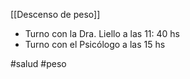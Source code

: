 [[Descenso de peso]]
- Turno con la Dra. Liello  a las 11: 40 hs
- Turno con el Psicólogo a las 15 hs



#salud #peso 